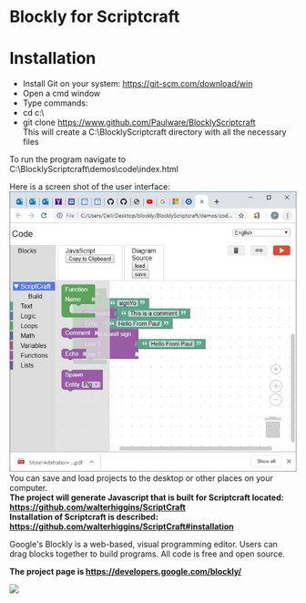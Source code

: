 # Blockly for Scriptcraft
# Installation
* Install Git on your system: https://git-scm.com/download/win
* Open a cmd window
* Type commands:
* cd c:\ 
* git clone https://www.github.com/Paulware/BlocklyScriptcraft<br>
  This will create a C:\BlocklyScriptcraft directory with all the necessary files
  
To run the program navigate to C:\BlocklyScriptcraft\demos\code\index.html <br>

Here is a screen shot of the user interface: 
![](screenShot.jpg)
You can save and load projects to the desktop or other places on your computer.
<br>
**The project will generate Javascript that is built for Scriptcraft located: https://github.com/walterhiggins/ScriptCraft**
<br>
**Installation of Scriptcraft is described: https://github.com/walterhiggins/ScriptCraft#installation**

Google's Blockly is a web-based, visual programming editor.  Users can drag
blocks together to build programs.  All code is free and open source.

**The project page is https://developers.google.com/blockly/**

![](https://developers.google.com/blockly/images/sample.png)
